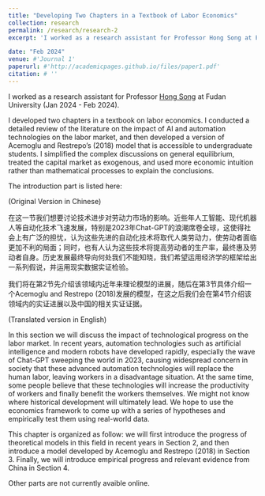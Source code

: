 ```yaml
---
title: "Developing Two Chapters in a Textbook of Labor Economics"
collection: research
permalink: /research/research-2
excerpt: 'I worked as a research assistant for Professor Hong Song at Fudan University (Jan 2024 - Feb 2024).'

date: "Feb 2024"
venue: #'Journal 1'
paperurl: #'http://academicpages.github.io/files/paper1.pdf'
citation: # ''
---
```


I worked as a research assistant for Professor [Hong Song](https://econ.fudan.edu.cn/info/1028/14229.htm) at Fudan University (Jan 2024 - Feb 2024).  

I developed two chapters in a textbook on labor economics. I conducted a detailed review of the literature on the impact of AI and automation technologies on the labor market, and then developed a version of Acemoglu and Restrepo’s (2018) model that is accessible to undergraduate students. I simplified the complex discussions on general equilibrium, treated the capital market as exogenous, and used more economic intuition rather than mathematical processes to explain the conclusions.

The introduction part is listed here:  

(Original Version in Chinese)  

在这一节我们想要讨论技术进步对劳动力市场的影响。近些年人工智能、现代机器人等自动化技术飞速发展，特别是2023年Chat-GPT的浪潮席卷全球，这使得社会上有广泛的担忧，认为这些先进的自动化技术将取代人类劳动力，使劳动者面临更加不利的局面；同时，也有人认为这些技术将提高劳动者的生产率，最终惠及劳动者自身。历史发展最终导向何处我们不能知晓，我们希望运用经济学的框架给出一系列假说，并运用现实数据实证检验。  

我们将在第2节先介绍该领域内近年来理论模型的进展，随后在第3节具体介绍一个Acemoglu and Restrepo (2018)发展的模型，在这之后我们会在第4节介绍该领域内的实证进展以及中国的相关实证证据。  

(Translated version in English)  

In this section we will discuss the impact of technological progress on the labor market. In recent years, automation technologies such as artificial intelligence and modern robots have developed rapidly, especially the wave of Chat-GPT sweeping the world in 2023, causing widespread concern in society that these advanced automation technologies will replace the human labor, leaving workers in a disadvantage situation. At the same time, some people believe that these technologies will increase the productivity of workers and finally benefit the workers themselves. We might not know where historical development will ultimately lead. We hope to use the economics framework to come up with a series of hypotheses and empirically test them using real-world data.  

This chapter is organized as follow: we will first introduce the progress of theoretical models in this field in recent years in Section 2, and then introduce a model developed by Acemoglu and Restrepo (2018) in Section 3. Finally, we will introduce empirical progress and relevant evidence from China in Section 4.  

Other parts are not currently avaible online.